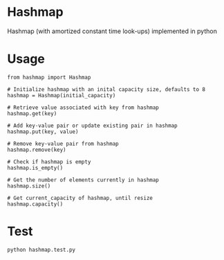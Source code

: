 # Hashmap
Hashmap (with amortized constant time look-ups) implemented in python

# Usage
```
from hashmap import Hashmap

# Initialize hashmap with an inital capacity size, defaults to 8
hashmap = Hashmap(initial_capacity)

# Retrieve value associated with key from hashmap
hashmap.get(key) 

# Add key-value pair or update existing pair in hashmap
hashmap.put(key, value)

# Remove key-value pair from hashmap
hashmap.remove(key)

# Check if hashmap is empty
hashmap.is_empty()

# Get the number of elements currently in hashmap
hashmap.size()

# Get current_capacity of hashmap, until resize
hashmap.capacity()
```

# Test
```
python hashmap.test.py
```
